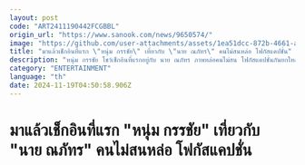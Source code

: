 ```yaml
---
layout: post
code: "ART2411190442FCGBBL"
origin_url: "https://www.sanook.com/news/9650574/"
image: "https://github.com/user-attachments/assets/1ea51dcc-872b-4661-a919-17957982355d"
title: "มาแล้วเช็กอินที่แรก \"หนุ่ม กรรชัย\" เที่ยวกับ \"นาย ณภัทร\" คนไม่สนหล่อ โฟกัสแคปชั่น"
description: "หนุ่ม กรรชัย โชว์เช็กอินที่แรกอยู่กับ นาย ณภัทร ภาพหล่อคนไม่สน โฟกัสแคปชั่นกันยกใหญ่เลยทีเดียว "
category: "ENTERTAINMENT"
language: "th"
date: 2024-11-19T04:50:58.906Z
---
```


# มาแล้วเช็กอินที่แรก "หนุ่ม กรรชัย" เที่ยวกับ "นาย ณภัทร" คนไม่สนหล่อ โฟกัสแคปชั่น